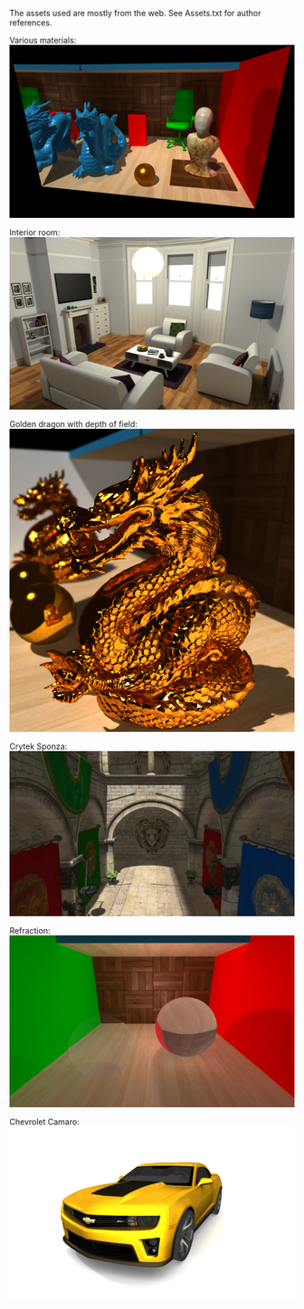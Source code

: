 
The assets used are mostly from the web. See Assets.txt for author references.


Various materials:
![Alt text](DragonScene.png?raw=true "DragonScene")  

Interior room:
![Alt text](InteriorRoom.png?raw=true "InteriorRoom")  

Golden dragon with depth of field:
![Alt text](GoldenDragon.png?raw=true "GoldenDragon")  

Crytek Sponza:
![Alt text](Sponza.png?raw=true "Sponza") 

Refraction:
![Alt text](Transparent_Refractive.png?raw=true "Transparent_Refractive")  

Chevrolet Camaro:
![Alt text](Camaro.png?raw=true "Camaro")  